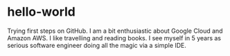 # hello-world
Trying first steps on GitHub.
I am a bit enthusiastic about Google Cloud and Amazon AWS.
I like travelling and reading books.
I see myself in 5 years as serious software engineer doing all the magic via a simple IDE.
